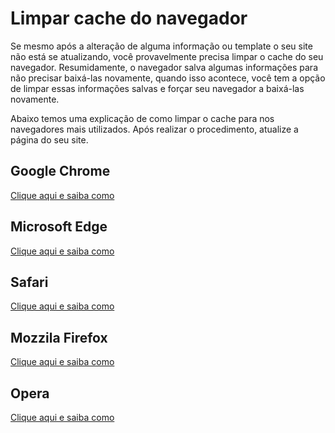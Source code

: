 # Limpar cache do navegador

Se mesmo após a alteração de alguma informação ou template o seu site não está se atualizando, você provavelmente precisa limpar o cache do seu navegador. Resumidamente, o navegador salva algumas informações para não precisar baixá-las novamente, quando isso acontece, você tem a opção de limpar essas informações salvas e forçar seu navegador a baixá-las novamente.

Abaixo temos uma explicação de como limpar o cache para nos navegadores mais utilizados. Após realizar o procedimento, atualize a página do seu site.


## Google Chrome
<a href="https://support.google.com/accounts/answer/32050?hl=pt-BR&co=GENIE.Platform%3DDesktop" target="_blank">Clique aqui e saiba como</a>

## Microsoft Edge
<a href="https://support.microsoft.com/pt-br/microsoft-edge/exibir-e-excluir-o-hist%C3%B3rico-do-navegador-no-microsoft-edge-00cf7943-a9e1-975a-a33d-ac10ce454ca4" target="_blank">Clique aqui e saiba como</a>

## Safari
<a href="https://support.apple.com/pt-br/HT201265" target="_blank">Clique aqui e saiba como</a>

## Mozzila Firefox
<a href="https://support.mozilla.org/pt-BR/kb/como-limpar-cache-firefox" target="_blank">Clique aqui e saiba como</a>

## Opera
<a href="https://www.opera.com/pt-br/use-cases/clean-browser-and-remove-trackers" target="_blank">Clique aqui e saiba como</a>
